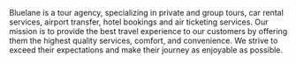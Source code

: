 Bluelane is a tour agency, specializing in private and group tours, car rental services, airport transfer, hotel bookings and air ticketing services. Our mission is to provide the best travel experience to our customers by offering them the highest quality services, comfort, and convenience. We strive to exceed their expectations and make their journey as enjoyable as possible.
